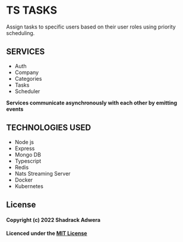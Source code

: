 # TS TASKS
Assign tasks to specific users based on their user roles using priority scheduling.

## SERVICES
- Auth
- Company
- Categories
- Tasks
- Scheduler 

**Services communicate asynchronously with each other by emitting events**

## TECHNOLOGIES USED
- Node js
- Express
- Mongo DB
- Typescript
- Redis
- Nats Streaming Server
- Docker
- Kubernetes

## License

#### Copyright (c) 2022 Shadrack Adwera

#### Licenced under the [MIT License](LICENCE)